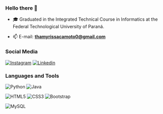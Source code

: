 ### Hello there 👋
- 🎓 Graduated in the Integrated Technical Course in Informatics at the Federal Technological University of Paraná.

- 📫 E-mail: **thamyrissacamoto0@gmail.com**

### Social Media
[![Instagram](https://img.shields.io/badge/Instagram-E4405F?style=for-the-badge&logo=instagram&logoColor=white)](https://www.instagram.com/thamyrissacamoto/)
[![Linkedin](https://img.shields.io/badge/LinkedIn-0077B5?style=for-the-badge&logo=linkedin&logoColor=white)](https://www.linkedin.com/in/thamyris-sacamoto-flores/)

### Languages and Tools

![Python](https://img.shields.io/badge/Python-14354C?style=for-the-badge&logo=python&logoColor=white)
![Java](https://img.shields.io/badge/Java-ED8B00?style=for-the-badge&logo=java&logoColor=white)

![HTML5](https://img.shields.io/badge/HTML5-E34F26?style=for-the-badge&logo=html5&logoColor=white)
![CSS3](https://img.shields.io/badge/CSS3-1572B6?style=for-the-badge&logo=css3&logoColor=white)
![Bootstrap](https://img.shields.io/badge/Bootstrap-563D7C?style=for-the-badge&logo=bootstrap&logoColor=white)

![MySQL](	https://img.shields.io/badge/MySQL-00000F?style=for-the-badge&logo=mysql&logoColor=white)
